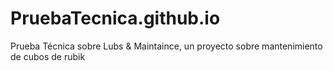 # PruebaTecnica.github.io
Prueba Técnica sobre Lubs &amp; Maintaince, un proyecto sobre mantenimiento de cubos de rubik
